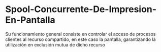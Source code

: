 # Spool-Concurrente-De-Impresion-En-Pantalla
Su funcionamiento general consiste en controlar el acceso de procesos clientes al recurso compartido, en este caso la pantalla, garantizando la utilización en exclusión mutua de dicho recurso
